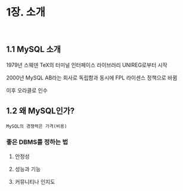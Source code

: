 # 1장. 소개

<br>

## 1.1 MySQL 소개

1979년 스웨덴 TeX의 터미널 인터페이스 라이브러리 UNIREG로부터 시작

2000년 MySQL AB라는 회사로 독립함과 동시에 FPL 라이센스 정책으로 바뀜

이후 오라클로 인수

## 1.2 왜 MySQL인가?

`MySQL의 경쟁력은 가격(비용)`


### 좋은 DBMS를 정하는 법

1. 안정성

2. 성능과 기능

3. 커뮤니티나 인지도